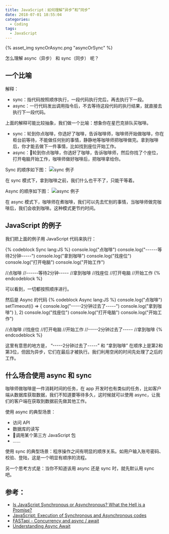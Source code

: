 ```yaml
---
title: JavaScript：如何理解“异步”和“同步”
date: 2018-07-01 18:55:04
categories:
  - Coding
tags:
  - JavaScript
---
```


{% asset_img syncOrAsync.png "asyncOrSync" %}

怎么理解 async（异步） 和 sync（同步） 呢？

<!-- more -->

## 一个比喻

解释：
- sync：指代码按照顺序执行，一段代码执行完后，再去执行下一段。
- async：一行代码发出调用指令后，不去等待这段代码的执行结果，就直接去执行下一段代码。

上面的解释可能比较抽象，我们做一个比喻：想象你在星巴克排队买咖啡。

- sync：轮到你点咖啡，你选好了咖啡，告诉咖啡师，咖啡师开始做咖啡，你在柜台前等待，不能做任何别的事情，静静地等咖啡师把咖啡做完。拿到咖啡后，你才能去做下一件事情，比如找到座位开始工作。
- async：轮到你点咖啡，你选好了咖啡，告诉咖啡师，然后你找了个座位，打开电脑开始工作，咖啡师做好咖啡后，把咖啡拿给你。

Sync 的顺序如下图：
![sync 例子](sync.png)

在 sync 模式下，拿到咖啡之前，我们什么也干不了，只能干等着。

Async 的顺序如下图：
![async 例子](async.png)

在 async 模式下，咖啡师在煮咖啡，我们可以先去忙别的事情，当咖啡师做完咖啡后，我们会收到咖啡。这种模式更节约时间。

## JavaScript 的例子

我们把上面的例子用 JavaScript 代码来执行：

{% codeblock Sync lang:JS %}
console.log("点咖啡")
console.log("------等待2分钟-----")
console.log("拿到咖啡")
console.log("找座位")
console.log("打开电脑")
console.log("开始工作")

//点咖啡
//------等待2分钟-----
//拿到咖啡
//找座位
//打开电脑
//开始工作
{% endcodeblock %}

可以看到，一切都按照顺序进行。


然后是 Async 的代码
{% codeblock Async lang:JS %}
console.log("点咖啡")
setTimeout(() => {
  console.log("-----2分钟过去了-----")
  console.log("拿到咖啡")
}, 2)
console.log("找座位")
console.log("打开电脑")
console.log("开始工作")

//点咖啡
//找座位
//打开电脑
//开始工作
//-----2分钟过去了-----
//拿到咖啡
{% endcodeblock %}

这里有意思的地方是， “-----2分钟过去了-----” 和 “拿到咖啡” 在顺序上是第2和第3位，但因为异步，它们在最后才被执行。我们利用空闲的时间先处理了之后的工作。

## 什么场合使用 async 和 sync

咖啡师做咖啡是一件消耗时间的任务，在 app 开发时也有类似的任务，比如客户端从数据库获取数据，我们不知道要等待多久，这时候就可以使用 async，让我们的客户端在获取到数据前先做其他工作。

使用 async 的典型场景：
- 访问 API
- 数据库的读写
- 调用某个第三方 JavaScript 包
- ......

使用 sync 的典型场景：程序操作之间有明显的顺序关系。如用户输入账号密码、校验、登陆，这是一个明显有顺序的流程。

另一个思考方式是：当你不知道该用 async 还是 sync 时，就先默认用 sync 吧。

## 参考：

- [Is JavaScript Synchronous or Asynchronous? What the Hell is a Promise?](https://medium.com/better-programming/is-javascript-synchronous-or-asynchronous-what-the-hell-is-a-promise-7aa9dd8f3bfb)
- [JavaScript: Execution of Synchronous and Asynchronous codes](https://medium.com/@siddharthac6/javascript-execution-of-synchronous-and-asynchronous-codes-40f3a199e687)
- [FASTapi - Concurrency and async / await](https://fastapi.tiangolo.com/async/#concurrency-and-burgers)
- [Understanding Async Await](https://css-tricks.com/understanding-async-await/)